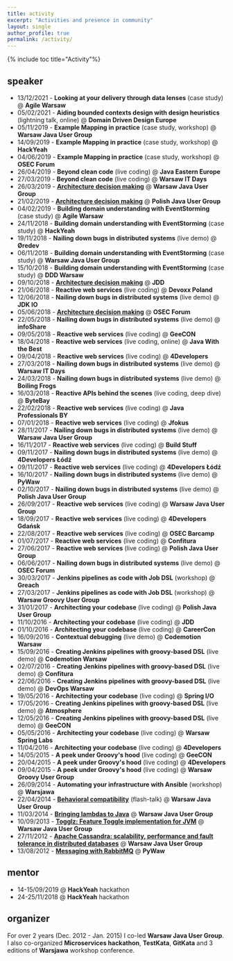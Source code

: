 ```yaml
---
title: activity
excerpt: "Activities and presence in community"
layout: single
author_profile: true
permalink: /activity/
---
```


{% include toc title="Activity"%}

## speaker

- 13/12/2021 - **Looking at your delivery through data lenses** (case study) @ **Agile Warsaw**
- 05/02/2021 - **Aiding bounded contexts design with design heuristics** (lightning talk, online) @ **Domain Driven Design Europe**
- 05/11/2019 - **Example Mapping in practice** (case study, workshop) @ **Warsaw Java User Group**
- 14/09/2019 - **Example Mapping in practice** (case study, workshop) @ **HackYeah**
- 04/06/2019 - **Example Mapping in practice** (case study, workshop) @ **OSEC Forum**
- 26/04/2019 - **Beyond clean code** (live coding) @ **Java Eastern Europe**
- 27/03/2019 - **Beyond clean code** (live coding) @ **Warsaw IT Days**
- 26/03/2019 - **[Architecture decision making](https://docs.google.com/presentation/d/12Xac04gKzJ8Ks_286lim7L5ulwPAFTFgdWlhvDkLQ_E/edit?usp=sharing)** @ **Warsaw Java User Group**
- 21/02/2019 - **[Architecture decision making](https://docs.google.com/presentation/d/12Xac04gKzJ8Ks_286lim7L5ulwPAFTFgdWlhvDkLQ_E/edit?usp=sharing)** @ **Polish Java User Group**
- 04/02/2019 - **Building domain understanding with EventStorming** (case study) @ **Agile Warsaw**
- 24/11/2018 - **Building domain understanding with EventStorming** (case study) @ **HackYeah**
- 19/11/2018 - **Nailing down bugs in distributed systems** (live demo) @ **Øredev**
- 06/11/2018 - **Building domain understanding with EventStorming** (case study) @ **Warsaw Java User Group**
- 15/10/2018 - **Building domain understanding with EventStorming** (case study) @ **DDD Warsaw**
- 09/10/2018 - **[Architecture decision making](https://docs.google.com/presentation/d/12Xac04gKzJ8Ks_286lim7L5ulwPAFTFgdWlhvDkLQ_E/edit?usp=sharing)** @ **JDD**
- 21/06/2018 - **Reactive web services** (live coding) @ **Devoxx Poland**
- 12/06/2018 - **Nailing down bugs in distributed systems** (live demo) @ **JDK IO**
- 05/06/2018 - **[Architecture decision making](https://docs.google.com/presentation/d/12Xac04gKzJ8Ks_286lim7L5ulwPAFTFgdWlhvDkLQ_E/edit?usp=sharing)** @ **OSEC Forum**
- 22/05/2018 - **Nailing down bugs in distributed systems** (live demo) @ **infoShare**
- 09/05/2018 - **Reactive web services** (live coding) @ **GeeCON**
- 18/04/2018 - **Reactive web services** (live coding, online) @ **Java With the Best**
- 09/04/2018 - **Reactive web services** (live coding) @ **4Developers**
- 27/03/2018 - **Nailing down bugs in distributed systems** (live demo) @ **Warsaw IT Days**
- 24/03/2018 - **Nailing down bugs in distributed systems** (live demo) @ **Boiling Frogs**
- 16/03/2018 - **Reactive APIs behind the scenes** (live coding, deep dive) @ **ByteBay**
- 22/02/2018 - **Reactive web services** (live coding) @ **Java Professionals BY**
- 07/01/2018 - **Reactive web services** (live coding) @ **Jfokus**
- 28/11/2017 - **Nailing down bugs in distributed systems** (live demo) @ **Warsaw Java User Group**
- 16/11/2017 - **Reactive web services** (live coding) @ **Build Stuff**
- 09/11/2017 - **Nailing down bugs in distributed systems** (live demo) @ **4Developers Łódź**
- 09/11/2017 - **Reactive web services** (live coding) @ **4Developers Łódź**
- 16/10/2017 - **Nailing down bugs in distributed systems** (live demo) @ **PyWaw**
- 02/10/2017 - **Nailing down bugs in distributed systems** (live demo) @ **Polish Java User Group**
- 26/09/2017 - **Reactive web services** (live coding) @ **Warsaw Java User Group**
- 18/09/2017 - **Reactive web services** (live coding) @ **4Developers Gdańsk**
- 22/08/2017 - **Reactive web services** (live coding) @ **OSEC Barcamp**
- 01/07/2017 - **Reactive web services** (live coding) @ **Confitura**
- 27/06/2017 - **Reactive web services** (live coding) @ **Polish Java User Group**
- 06/06/2017 - **Nailing down bugs in distributed systems** (live demo) @ **OSEC Forum**
- 30/03/2017 - **Jenkins pipelines as code with Job DSL** (workshop) @ **Greach**
- 27/03/2017 - **Jenkins pipelines as code with Job DSL** (workshop) @ **Warsaw Groovy User Group**
- 31/01/2017 - **Architecting your codebase** (live coding) @ **Polish Java User Group**
- 11/10/2016 - **Architecting your codebase** (live coding) @ **JDD**
- 01/10/2016 - **Architecting your codebase** (live coding) @ **CareerCon**
- 16/09/2016 - **Contextual debugging** (live demo) @ **Codemotion Warsaw**
- 15/09/2016 - **Creating Jenkins pipelines with groovy-based DSL** (live demo) @ **Codemotion Warsaw**
- 02/07/2016 - **Creating Jenkins pipelines with groovy-based DSL** (live demo) @ **Confitura**
- 22/06/2016 - **Creating Jenkins pipelines with groovy-based DSL** (live demo) @ **DevOps Warsaw**
- 19/05/2016 - **Architecting your codebase** (live coding) @ **Spring I/O**
- 17/05/2016 - **Creating Jenkins pipelines with groovy-based DSL** (live demo) @ **Atmosphere**
- 12/05/2016 - **Creating Jenkins pipelines with groovy-based DSL** (live demo) @ **GeeCON**
- 05/05/2016 - **Architecting your codebase** (live coding) @ **Warsaw Spring Labs**
- 11/04/2016 - **Architecting your codebase** (live coding) @ **4Developers**
- 14/05/2015 - **A peek under Groovy's hood** (live coding) @ **GeeCON**
- 20/04/2015 - **A peek under Groovy's hood** (live coding) @ **4Developers**
- 09/04/2015 - **A peek under Groovy's hood** (live coding) @ **Warsaw Groovy User Group**
- 26/09/2014 - **Automating your infrastructure with Ansible** (workshop) @ **Warsjawa**
- 22/04/2014 - **[Behavioral compatibility](https://docs.google.com/presentation/d/1zCV1ULal9WFwUlfz5wlzsHE_NN9sq3fu2hKem1IAwKA)** (flash-talk) @ **Warsaw Java User Group**
- 11/03/2014 - **[Bringing lambdas to Java](https://docs.google.com/presentation/d/1IJNan-TbhrJ0WwCKq8H9wAylPYGNoeIvNTyWn3UTl-k)** @ **Warsaw Java User Group**
- 10/09/2013 - **[Togglz: Feature Toggle implementation for JVM](https://docs.google.com/presentation/d/1xevBcv1_Obp7_npEGvJH4pudM4sZsA5D8utM8l-ioP8/)** @ **Warsaw Java User Group**
- 27/11/2012 - **[Apache Cassandra: scalability, performance and fault tolerance in distributed databases](https://prezi.com/zwel4wrvolss/apache-cassandra/)** @ **Warsaw Java User Group**
- 13/08/2012 - **[Messaging with RabbitMQ](https://prezi.com/bpisxqzcc4w3/messaging-with-rabbitmq/)** @ **PyWaw**

## mentor

- 14-15/09/2019 @ **HackYeah** hackathon
- 24-25/11/2018 @ **HackYeah** hackathon

## organizer

For over 2 years (Dec. 2012 - Jan. 2015) I co-led **Warsaw Java User Group**.
I also co-organized **Microservices hackathon**, **TestKata**, **GitKata** and 3 editions of **Warsjawa** workshop conference.
